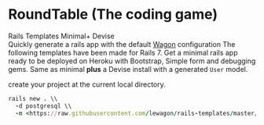 # RoundTable (The coding game)

Rails Templates Minimal+ Devise   
Quickly generate a rails app with the default [Wagon](https://www.lewagon.com/) configuration
The following templates have been made for Rails 7.
Get a minimal rails app ready to be deployed on Heroku with Bootstrap, Simple form and debugging gems.
Same as minimal **plus** a Devise install with a generated `User` model.

create your project at the current local directory.
```ruby
rails new . \\
  -d postgresql \\
  -m <https://raw.githubusercontent.com/lewagon/rails-templates/master/devise.rb>
